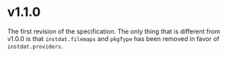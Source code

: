# v1.1.0

The first revision of the specification. The only thing that is different from v1.0.0 is that `instdat.filemaps` and `pkgType` has been removed in favor of `instdat.providers`.
